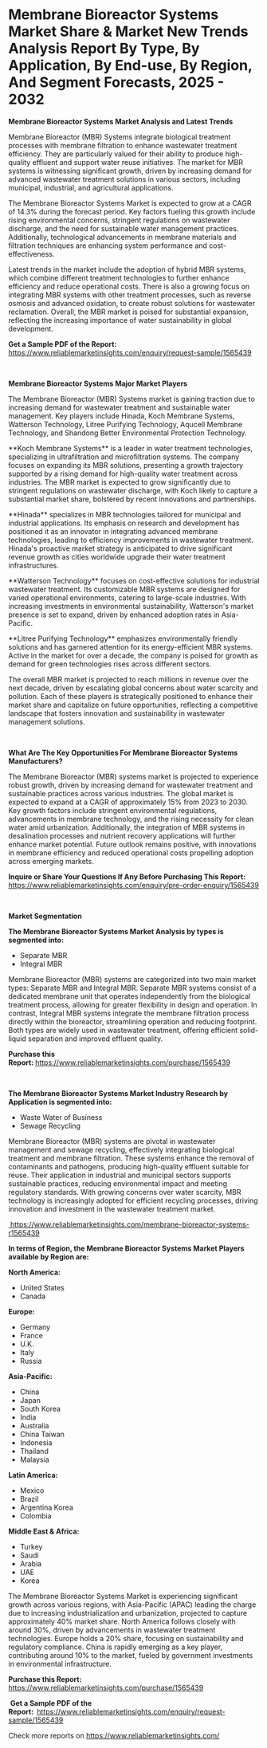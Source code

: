 <p><h1>Membrane Bioreactor Systems Market Share & Market New Trends Analysis Report By Type, By Application, By End-use, By Region, And Segment Forecasts, 2025 - 2032</h1></p><p><strong>Membrane Bioreactor Systems Market Analysis and Latest Trends</strong></p>
<p><p>Membrane Bioreactor (MBR) Systems integrate biological treatment processes with membrane filtration to enhance wastewater treatment efficiency. They are particularly valued for their ability to produce high-quality effluent and support water reuse initiatives. The market for MBR systems is witnessing significant growth, driven by increasing demand for advanced wastewater treatment solutions in various sectors, including municipal, industrial, and agricultural applications.</p><p>The Membrane Bioreactor Systems Market is expected to grow at a CAGR of 14.3% during the forecast period. Key factors fueling this growth include rising environmental concerns, stringent regulations on wastewater discharge, and the need for sustainable water management practices. Additionally, technological advancements in membrane materials and filtration techniques are enhancing system performance and cost-effectiveness.</p><p>Latest trends in the market include the adoption of hybrid MBR systems, which combine different treatment technologies to further enhance efficiency and reduce operational costs. There is also a growing focus on integrating MBR systems with other treatment processes, such as reverse osmosis and advanced oxidation, to create robust solutions for wastewater reclamation. Overall, the MBR market is poised for substantial expansion, reflecting the increasing importance of water sustainability in global development.</p></p>
<p><strong>Get a Sample PDF of the Report:&nbsp;</strong> <a href="https://www.reliablemarketinsights.com/enquiry/request-sample/1565439?utm_campaign=1166&utm_medium=2&utm_source=Github&utm_content=ia&utm_term=16022025&utm_id=membrane-bioreactor-systems">https://www.reliablemarketinsights.com/enquiry/request-sample/1565439</a></p>
<p>&nbsp;</p>
<p><strong>Membrane Bioreactor Systems Major Market Players</strong></p>
<p><p>The Membrane Bioreactor (MBR) Systems market is gaining traction due to increasing demand for wastewater treatment and sustainable water management. Key players include Hinada, Koch Membrane Systems, Watterson Technology, Litree Purifying Technology, Aqucell Membrane Technology, and Shandong Better Environmental Protection Technology.</p><p>**Koch Membrane Systems** is a leader in water treatment technologies, specializing in ultrafiltration and microfiltration systems. The company focuses on expanding its MBR solutions, presenting a growth trajectory supported by a rising demand for high-quality water treatment across industries. The MBR market is expected to grow significantly due to stringent regulations on wastewater discharge, with Koch likely to capture a substantial market share, bolstered by recent innovations and partnerships.</p><p>**Hinada** specializes in MBR technologies tailored for municipal and industrial applications. Its emphasis on research and development has positioned it as an innovator in integrating advanced membrane technologies, leading to efficiency improvements in wastewater treatment. Hinada's proactive market strategy is anticipated to drive significant revenue growth as cities worldwide upgrade their water treatment infrastructures.</p><p>**Watterson Technology** focuses on cost-effective solutions for industrial wastewater treatment. Its customizable MBR systems are designed for varied operational environments, catering to large-scale industries. With increasing investments in environmental sustainability, Watterson's market presence is set to expand, driven by enhanced adoption rates in Asia-Pacific.</p><p>**Litree Purifying Technology** emphasizes environmentally friendly solutions and has garnered attention for its energy-efficient MBR systems. Active in the market for over a decade, the company is poised for growth as demand for green technologies rises across different sectors.</p><p>The overall MBR market is projected to reach millions in revenue over the next decade, driven by escalating global concerns about water scarcity and pollution. Each of these players is strategically positioned to enhance their market share and capitalize on future opportunities, reflecting a competitive landscape that fosters innovation and sustainability in wastewater management solutions.</p></p>
<p>&nbsp;</p>
<p><strong>What Are The Key Opportunities For Membrane Bioreactor Systems Manufacturers?</strong></p>
<p><p>The Membrane Bioreactor (MBR) systems market is projected to experience robust growth, driven by increasing demand for wastewater treatment and sustainable practices across various industries. The global market is expected to expand at a CAGR of approximately 15% from 2023 to 2030. Key growth factors include stringent environmental regulations, advancements in membrane technology, and the rising necessity for clean water amid urbanization. Additionally, the integration of MBR systems in desalination processes and nutrient recovery applications will further enhance market potential. Future outlook remains positive, with innovations in membrane efficiency and reduced operational costs propelling adoption across emerging markets.</p></p>
<p><strong>Inquire or Share Your Questions If Any Before Purchasing This Report:</strong> <a href="https://www.reliablemarketinsights.com/enquiry/pre-order-enquiry/1565439?utm_campaign=1166&utm_medium=2&utm_source=Github&utm_content=ia&utm_term=16022025&utm_id=membrane-bioreactor-systems">https://www.reliablemarketinsights.com/enquiry/pre-order-enquiry/1565439</a></p>
<p>&nbsp;</p>
<p><strong>Market Segmentation</strong></p>
<p><strong>The Membrane Bioreactor Systems Market Analysis by types is segmented into:</strong></p>
<p><ul><li>Separate MBR</li><li>Integral MBR</li></ul></p>
<p><p>Membrane Bioreactor (MBR) systems are categorized into two main market types: Separate MBR and Integral MBR. Separate MBR systems consist of a dedicated membrane unit that operates independently from the biological treatment process, allowing for greater flexibility in design and operation. In contrast, Integral MBR systems integrate the membrane filtration process directly within the bioreactor, streamlining operation and reducing footprint. Both types are widely used in wastewater treatment, offering efficient solid-liquid separation and improved effluent quality.</p></p>
<p><strong>Purchase this Report:&nbsp;</strong><a href="https://www.reliablemarketinsights.com/purchase/1565439?utm_campaign=1166&utm_medium=2&utm_source=Github&utm_content=ia&utm_term=16022025&utm_id=membrane-bioreactor-systems">https://www.reliablemarketinsights.com/purchase/1565439</a></p>
<p>&nbsp;</p>
<p><strong>The Membrane Bioreactor Systems Market Industry Research by Application is segmented into:</strong></p>
<p><ul><li>Waste Water of Business</li><li>Sewage Recycling</li></ul></p>
<p><p>Membrane Bioreactor (MBR) systems are pivotal in wastewater management and sewage recycling, effectively integrating biological treatment and membrane filtration. These systems enhance the removal of contaminants and pathogens, producing high-quality effluent suitable for reuse. Their application in industrial and municipal sectors supports sustainable practices, reducing environmental impact and meeting regulatory standards. With growing concerns over water scarcity, MBR technology is increasingly adopted for efficient recycling processes, driving innovation and investment in the wastewater treatment market.</p></p>
<p><a href="https://www.reliablemarketinsights.com/membrane-bioreactor-systems-r1565439?utm_campaign=1166&utm_medium=2&utm_source=Github&utm_content=ia&utm_term=16022025&utm_id=membrane-bioreactor-systems">&nbsp;https://www.reliablemarketinsights.com/membrane-bioreactor-systems-r1565439</a></p>
<p><strong>In terms of Region, the Membrane Bioreactor Systems Market Players available by Region are:</strong></p>
<p>
    <p> <strong> North America: </strong>
        <ul>
            <li>United States</li>
            <li>Canada</li>
        </ul>
        </p> 
    <p> <strong> Europe: </strong>
        <ul>
            <li>Germany</li>
            <li>France</li>
            <li>U.K.</li>
            <li>Italy</li>
            <li>Russia</li>
        </ul>
        </p> 
    <p> <strong> Asia-Pacific: </strong>
        <ul>
            <li>China</li>
            <li>Japan</li>
            <li>South Korea</li>
            <li>India</li>
            <li>Australia</li>
            <li>China Taiwan</li>
            <li>Indonesia</li>
            <li>Thailand</li>
            <li>Malaysia</li>
        </ul>
        </p> 
    <p> <strong> Latin America: </strong>
        <ul>
            <li>Mexico</li>
            <li>Brazil</li>
            <li>Argentina Korea</li>
            <li>Colombia</li>
        </ul>
        </p> 
    <p> <strong> Middle East & Africa: </strong>
        <ul>
            <li>Turkey</li>
            <li>Saudi</li>
            <li>Arabia</li>
            <li>UAE</li>
            <li>Korea</li>
        </ul>
    </p>
    </p>
<p><p>The Membrane Bioreactor Systems Market is experiencing significant growth across various regions, with Asia-Pacific (APAC) leading the charge due to increasing industrialization and urbanization, projected to capture approximately 40% market share. North America follows closely with around 30%, driven by advancements in wastewater treatment technologies. Europe holds a 20% share, focusing on sustainability and regulatory compliance. China is rapidly emerging as a key player, contributing around 10% to the market, fueled by government investments in environmental infrastructure.</p></p>
<p><strong>Purchase this Report: </strong><a href="https://www.reliablemarketinsights.com/purchase/1565439?utm_campaign=1166&utm_medium=2&utm_source=Github&utm_content=ia&utm_term=16022025&utm_id=membrane-bioreactor-systems">https://www.reliablemarketinsights.com/purchase/1565439</a></p>
<p>&nbsp;<strong>Get a Sample PDF of the Report:&nbsp;&nbsp;</strong><a href="https://www.reliablemarketinsights.com/enquiry/request-sample/1565439?utm_campaign=1166&utm_medium=2&utm_source=Github&utm_content=ia&utm_term=16022025&utm_id=membrane-bioreactor-systems">https://www.reliablemarketinsights.com/enquiry/request-sample/1565439</a></p>
<p><strong></strong></p>
<p>Check more reports on <a href="https://www.reliablemarketinsights.com/?utm_campaign=1166&utm_medium=2&utm_source=Github&utm_content=ia&utm_term=16022025&utm_id=membrane-bioreactor-systems">https://www.reliablemarketinsights.com/</a></p>